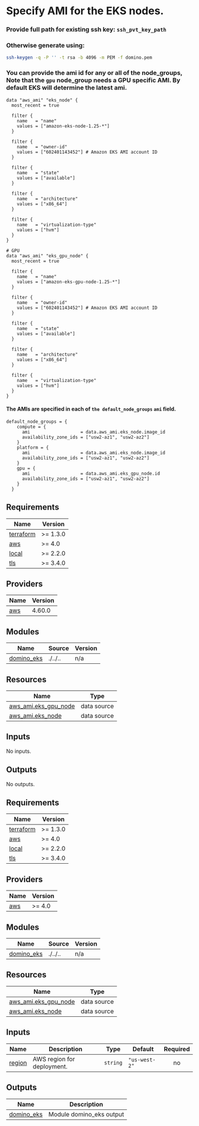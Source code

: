 # Specify AMI for the EKS nodes.

### Provide full path for existing ssh key:  `ssh_pvt_key_path`
### Otherwise generate using:

```bash
ssh-keygen -q -P '' -t rsa -b 4096 -m PEM -f domino.pem
```

### You can provide the ami id for any or all of the node_groups, Note that the `gpu` node_group needs a GPU specific AMI. By default EKS will determine the latest ami.

```hcl
data "aws_ami" "eks_node" {
  most_recent = true

  filter {
    name   = "name"
    values = ["amazon-eks-node-1.25-*"]
  }

  filter {
    name   = "owner-id"
    values = ["602401143452"] # Amazon EKS AMI account ID
  }

  filter {
    name   = "state"
    values = ["available"]
  }

  filter {
    name   = "architecture"
    values = ["x86_64"]
  }

  filter {
    name   = "virtualization-type"
    values = ["hvm"]
  }
}

# GPU
data "aws_ami" "eks_gpu_node" {
  most_recent = true

  filter {
    name   = "name"
    values = ["amazon-eks-gpu-node-1.25-*"]
  }

  filter {
    name   = "owner-id"
    values = ["602401143452"] # Amazon EKS AMI account ID
  }

  filter {
    name   = "state"
    values = ["available"]
  }

  filter {
    name   = "architecture"
    values = ["x86_64"]
  }

  filter {
    name   = "virtualization-type"
    values = ["hvm"]
  }
}
```

#### The AMIs are specified in each of `the default_node_groups` `ami` field.
```hcl
default_node_groups = {
    compute = {
      ami                   = data.aws_ami.eks_node.image_id
      availability_zone_ids = ["usw2-az1", "usw2-az2"]
    }
    platform = {
      ami                   = data.aws_ami.eks_node.image_id
      availability_zone_ids = ["usw2-az1", "usw2-az2"]
    }
    gpu = {
      ami                   = data.aws_ami.eks_gpu_node.id
      availability_zone_ids = ["usw2-az1", "usw2-az2"]
    }
  }
```

<!-- BEGIN_TF_DOCS -->
## Requirements

| Name | Version |
|------|---------|
| <a name="requirement_terraform"></a> [terraform](#requirement\_terraform) | >= 1.3.0 |
| <a name="requirement_aws"></a> [aws](#requirement\_aws) | >= 4.0 |
| <a name="requirement_local"></a> [local](#requirement\_local) | >= 2.2.0 |
| <a name="requirement_tls"></a> [tls](#requirement\_tls) | >= 3.4.0 |

## Providers

| Name | Version |
|------|---------|
| <a name="provider_aws"></a> [aws](#provider\_aws) | 4.60.0 |

## Modules

| Name | Source | Version |
|------|--------|---------|
| <a name="module_domino_eks"></a> [domino\_eks](#module\_domino\_eks) | ./../.. | n/a |

## Resources

| Name | Type |
|------|------|
| [aws_ami.eks_gpu_node](https://registry.terraform.io/providers/hashicorp/aws/latest/docs/data-sources/ami) | data source |
| [aws_ami.eks_node](https://registry.terraform.io/providers/hashicorp/aws/latest/docs/data-sources/ami) | data source |

## Inputs

No inputs.

## Outputs

No outputs.
<!-- END_TF_DOCS -->
<!-- BEGINNING OF PRE-COMMIT-TERRAFORM DOCS HOOK -->
## Requirements

| Name | Version |
|------|---------|
| <a name="requirement_terraform"></a> [terraform](#requirement\_terraform) | >= 1.3.0 |
| <a name="requirement_aws"></a> [aws](#requirement\_aws) | >= 4.0 |
| <a name="requirement_local"></a> [local](#requirement\_local) | >= 2.2.0 |
| <a name="requirement_tls"></a> [tls](#requirement\_tls) | >= 3.4.0 |

## Providers

| Name | Version |
|------|---------|
| <a name="provider_aws"></a> [aws](#provider\_aws) | >= 4.0 |

## Modules

| Name | Source | Version |
|------|--------|---------|
| <a name="module_domino_eks"></a> [domino\_eks](#module\_domino\_eks) | ./../.. | n/a |

## Resources

| Name | Type |
|------|------|
| [aws_ami.eks_gpu_node](https://registry.terraform.io/providers/hashicorp/aws/latest/docs/data-sources/ami) | data source |
| [aws_ami.eks_node](https://registry.terraform.io/providers/hashicorp/aws/latest/docs/data-sources/ami) | data source |

## Inputs

| Name | Description | Type | Default | Required |
|------|-------------|------|---------|:--------:|
| <a name="input_region"></a> [region](#input\_region) | AWS region for deployment. | `string` | `"us-west-2"` | no |

## Outputs

| Name | Description |
|------|-------------|
| <a name="output_domino_eks"></a> [domino\_eks](#output\_domino\_eks) | Module domino\_eks output |
<!-- END OF PRE-COMMIT-TERRAFORM DOCS HOOK -->
